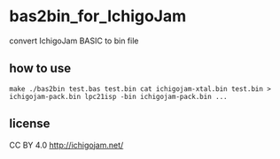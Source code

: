 # bas2bin_for_IchigoJam

convert IchigoJam BASIC to bin file

## how to use

``
make
./bas2bin test.bas test.bin
cat ichigojam-xtal.bin test.bin > ichigojam-pack.bin
lpc21isp -bin ichigojam-pack.bin ...
``

## license

CC BY 4.0 http://ichigojam.net/

